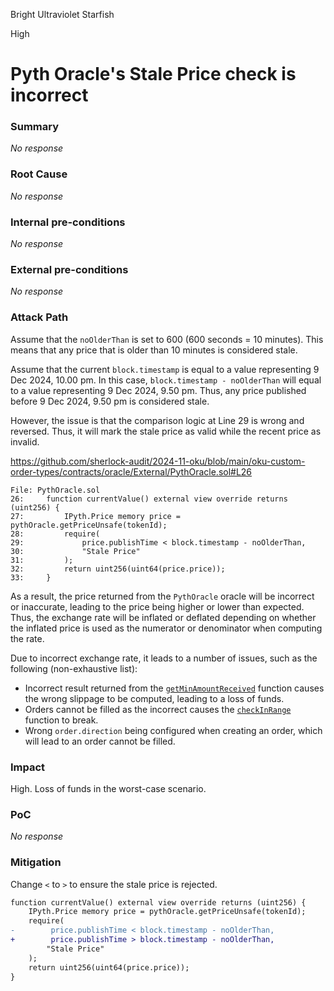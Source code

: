 Bright Ultraviolet Starfish

High

# Pyth Oracle's Stale Price check is incorrect

### Summary

_No response_

### Root Cause

_No response_

### Internal pre-conditions

_No response_

### External pre-conditions

_No response_

### Attack Path

Assume that the `noOlderThan` is set to 600 (600 seconds = 10 minutes). This means that any price that is older than 10 minutes is considered stale.

Assume that the current `block.timestamp` is equal to a value representing 9 Dec 2024, 10.00 pm. In this case, `block.timestamp - noOlderThan` will equal to a value representing 9 Dec 2024, 9.50 pm. Thus, any price published before 9 Dec 2024, 9.50 pm is considered stale.

However, the issue is that the comparison logic at Line 29 is wrong and reversed. Thus, it will mark the stale price as valid while the recent price as invalid.

https://github.com/sherlock-audit/2024-11-oku/blob/main/oku-custom-order-types/contracts/oracle/External/PythOracle.sol#L26

```solidity
File: PythOracle.sol
26:     function currentValue() external view override returns (uint256) {
27:         IPyth.Price memory price = pythOracle.getPriceUnsafe(tokenId);
28:         require(
29:             price.publishTime < block.timestamp - noOlderThan,
30:             "Stale Price"
31:         );
32:         return uint256(uint64(price.price));
33:     }
```

As a result, the price returned from the `PythOracle` oracle will be incorrect or inaccurate, leading to the price being higher or lower than expected. Thus, the exchange rate will be inflated or deflated depending on whether the inflated price is used as the numerator or denominator when computing the rate. 

Due to incorrect exchange rate, it leads to a number of issues, such as the following (non-exhaustive list):

- Incorrect result returned from the  [`getMinAmountReceived`](https://github.com/sherlock-audit/2024-11-oku/blob/main/oku-custom-order-types/contracts/automatedTrigger/AutomationMaster.sol#L100) function causes the wrong slippage to be computed, leading to a loss of funds.
- Orders cannot be filled as the incorrect causes the [`checkInRange`](https://github.com/sherlock-audit/2024-11-oku/blob/main/oku-custom-order-types/contracts/automatedTrigger/Bracket.sol#L587) function to break.
- Wrong `order.direction` being configured when creating an order, which will lead to an order cannot be filled.

### Impact

High. Loss of funds in the worst-case scenario.

### PoC

_No response_

### Mitigation

Change `<` to `>` to ensure the stale price is rejected.

```diff
function currentValue() external view override returns (uint256) {
    IPyth.Price memory price = pythOracle.getPriceUnsafe(tokenId);
    require(
-        price.publishTime < block.timestamp - noOlderThan,
+        price.publishTime > block.timestamp - noOlderThan,
        "Stale Price"
    );
    return uint256(uint64(price.price));
}
```